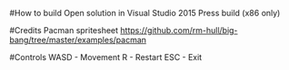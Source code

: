 #How to build
Open solution in Visual Studio 2015
Press build (x86 only)

#Credits
Pacman spritesheet
https://github.com/rm-hull/big-bang/tree/master/examples/pacman

#Controls
WASD	- Movement
R		- Restart
ESC		- Exit